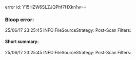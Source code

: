 error id: Y15HZW6SLZJQPhf7HXkn1w==
### Bloop error:

25/06/17 23:25:45 INFO FileSourceStrategy: Post-Scan Filters:
#### Short summary: 

25/06/17 23:25:45 INFO FileSourceStrategy: Post-Scan Filters: